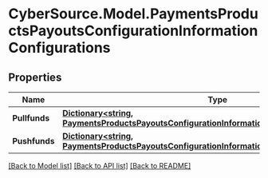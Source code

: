 # CyberSource.Model.PaymentsProductsPayoutsConfigurationInformationConfigurations
## Properties

Name | Type | Description | Notes
------------ | ------------- | ------------- | -------------
**Pullfunds** | [**Dictionary&lt;string, PaymentsProductsPayoutsConfigurationInformationConfigurationsPullfunds&gt;**](PaymentsProductsPayoutsConfigurationInformationConfigurationsPullfunds.md) |  | [optional] 
**Pushfunds** | [**Dictionary&lt;string, PaymentsProductsPayoutsConfigurationInformationConfigurationsPushfunds&gt;**](PaymentsProductsPayoutsConfigurationInformationConfigurationsPushfunds.md) |  | [optional] 

[[Back to Model list]](../README.md#documentation-for-models) [[Back to API list]](../README.md#documentation-for-api-endpoints) [[Back to README]](../README.md)

